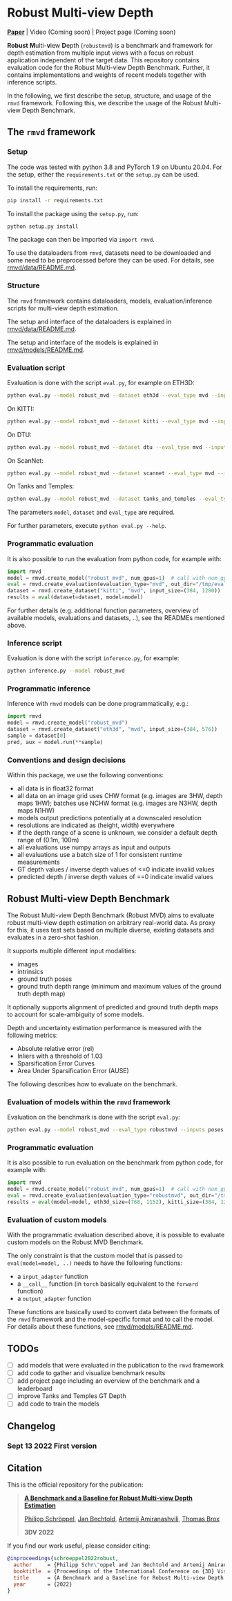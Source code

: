 # Robust Multi-view Depth
[**Paper**](http://arxiv.org/abs/2209.06681) | Video (Coming soon) | Project page (Coming soon)

**Robust** **M**ulti-**v**iew **D**epth (`robustmvd`) is a benchmark and framework for depth estimation 
from multiple input views with a focus on robust application independent of the target data. 
This repository contains evaluation code for the Robust Multi-view Depth Benchmark. 
Further, it contains implementations and weights of recent models together with inference scripts.

In the following, we first describe the setup, structure, and usage of the `rmvd` framework. 
Following this, we describe the usage of the Robust Multi-view Depth Benchmark. 

## The `rmvd` framework

### Setup

The code was tested with python 3.8 and PyTorch 1.9 on Ubuntu 20.04. 
For the setup, either the `requirements.txt` or the `setup.py` can be used.

To install the requirements, run:
```bash
pip install -r requirements.txt
```

To install the package using the `setup.py`, run:
```bash
python setup.py install
```
The package can then be imported via `import rmvd`.

To use the dataloaders from `rmvd`, datasets need to be downloaded and some need to be preprocessed before 
they can be used. For details, see [rmvd/data/README.md](rmvd/data/README.md).

### Structure

The `rmvd` framework contains dataloaders, models, evaluation/inference scripts for multi-view depth 
estimation. 

The setup and interface of the dataloaders is explained in [rmvd/data/README.md](rmvd/data/README.md).

The setup and interface of the models is explained in [rmvd/models/README.md](rmvd/models/README.md).

### Evaluation script
Evaluation is done with the script `eval.py`, for example on ETH3D:
```bash
python eval.py --model robust_mvd --dataset eth3d --eval_type mvd --inputs poses intrinsics --output /tmp/eval_output --input_size 768 1152 
```
On KITTI:
```bash
python eval.py --model robust_mvd --dataset kitti --eval_type mvd --inputs poses intrinsics --output /tmp/eval_output --input_size 384 1280
```
On DTU:
```bash
python eval.py --model robust_mvd --dataset dtu --eval_type mvd --inputs poses intrinsics --output /tmp/eval_output --input_size 896 1216
```
On ScanNet:
```bash
python eval.py --model robust_mvd --dataset scannet --eval_type mvd --inputs poses intrinsics --output /tmp/eval_output --input_size 448 640
```
On Tanks and Temples:
```bash
python eval.py --model robust_mvd --dataset tanks_and_temples --eval_type mvd --inputs poses intrinsics --output /tmp/eval_output --input_size 704 1280
```

The parameters `model`, `dataset` and `eval_type` are required. 

For further parameters, execute `python eval.py --help`.

### Programmatic evaluation

It is also possible to run the evaluation from python code, for example with:
```python
import rmvd
model = rmvd.create_model("robust_mvd", num_gpus=1)  # call with num_gpus=0 for CPU usage
eval = rmvd.create_evaluation(evaluation_type="mvd", out_dir="/tmp/eval_output", inputs=["intrinsics", "poses"])
dataset = rmvd.create_dataset("kitti", "mvd", input_size=(384, 1280))
results = eval(dataset=dataset, model=model)
```

For further details (e.g. additional function parameters, overview of available models, evaluations and datasets, ..),
see the READMEs mentioned above.

### Inference script
Evaluation is done with the script `inference.py`, for example:
```bash
python inference.py --model robust_mvd
```

### Programmatic inference
Inference with `rmvd` models can be done programmatically, e.g.:
```python
import rmvd
model = rmvd.create_model("robust_mvd")
dataset = rmvd.create_dataset("eth3d", "mvd", input_size=(384, 576))
sample = dataset[0]
pred, aux = model.run(**sample)
```

### Conventions and design decisions
Within this package, we use the following conventions:
- all data is in float32 format
- all data on an image grid uses CHW format (e.g. images are 3HW, depth maps 1HW); batches use NCHW format (e.g. images
  are N3HW, depth maps N1HW)
- models output predictions potentially at a downscaled resolution
- resolutions are indicated as (height, width) everywhere
- if the depth range of a scene is unknown, we consider a default depth range of (0.1m, 100m)
- all evaluations use numpy arrays as input and outputs
- all evaluations use a batch size of 1 for consistent runtime measurements
- GT depth values / inverse depth values of <=0 indicate invalid values
- predicted depth / inverse depth values of ==0 indicate invalid values

## Robust Multi-view Depth Benchmark

The Robust Multi-view Depth Benchmark (Robust MVD) aims to evaluate robust multi-view depth estimation on arbitrary 
real-world data. As proxy for this, it uses test sets based on multiple diverse, existing datasets and evaluates in 
a zero-shot fashion.

It supports multiple different input modalities:
- images
- intrinsics
- ground truth poses
- ground truth depth range (minimum and maximum values of the ground truth depth map)

It optionally supports alignment of predicted and ground truth depth maps to account for scale-ambiguity of some models.

Depth and uncertainty estimation performance is measured with the following metrics:
- Absolute relative error (rel)
- Inliers with a threshold of 1.03
- Sparsification Error Curves
- Area Under Sparsification Error (AUSE)

The following describes how to evaluate on the benchmark.

### Evaluation of models within the `rmvd` framework
Evaluation on the benchmark is done with the script `eval.py`:
```bash
python eval.py --model robust_mvd --eval_type robustmvd --inputs poses intrinsics --output /tmp/eval_benchmark --eth3d_size 768 1152 --kitti_size 384 1280 --dtu_size 896 1216 --scannet_size 448 640 --tanks_and_temples_size 704 1280
```

### Programmatic evaluation

It is also possible to run evaluation on the benchmark from python code, for example with:
```python
import rmvd
model = rmvd.create_model("robust_mvd", num_gpus=1)  # call with num_gpus=0 for CPU usage
eval = rmvd.create_evaluation(evaluation_type="robustmvd", out_dir="/tmp/eval_benchmark", inputs=["intrinsics", "poses"])
results = eval(model=model, eth3d_size=(768, 1152), kitti_size=(384, 1280), dtu_size=(896, 1216), scannet_size=(448, 640), tanks_and_temples_size=(704, 1280))
```

### Evaluation of custom models

With the programmatic evaluation described above, it is possible to evaluate custom models on the Robust MVD Benchmark.

The only constraint is that the custom model that is passed to `eval(model=model, ..)` needs to have the following 
functions:
- a `input_adapter` function
- a `__call__` function (in `torch` basically equivalent to the `forward` function) 
- a `output_adapter` function

These functions are basically used to convert data between the formats of the `rmvd` framework and the model-specific
format and to call the model. For details about these functions, see [rmvd/models/README.md](rmvd/models/README.md).

## TODOs
- [ ] add models that were evaluated in the publication to the `rmvd` framework
- [ ] add code to gather and visualize benchmark results
- [ ] add project page including an overview of the benchmark and a leaderboard
- [ ] improve Tanks and Temples GT Depth
- [ ] add code to train the models

## Changelog
### Sept 13 2022 First version

## Citation
This is the official repository for the publication:
> **[A Benchmark and a Baseline for Robust Multi-view Depth Estimation](http://arxiv.org/abs/2209.06681)**
>
> [Philipp Schröppel](https://lmb.informatik.uni-freiburg.de/people/schroepp), [Jan Bechtold](https://lmb.informatik.uni-freiburg.de/people/bechtolj), [Artemij Amiranashvili](https://lmb.informatik.uni-freiburg.de/people/amiranas), [Thomas Brox](https://lmb.informatik.uni-freiburg.de/people/brox)
> 
> **3DV 2022**

If you find our work useful, please consider citing:
```bibtex
@inproceedings{schroeppel2022robust,
  author     = {Philipp Schr\"oppel and Jan Bechtold and Artemij Amiranashvili and Thomas Brox},
  booktitle  = {Proceedings of the International Conference on {3D} Vision ({3DV})},
  title      = {A Benchmark and a Baseline for Robust Multi-view Depth Estimation},
  year       = {2022}
}
```
